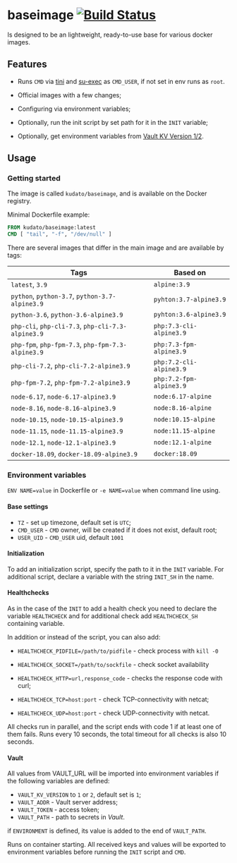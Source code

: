 # baseimage [![Build Status](https://drone.kudato.com/api/badges/kudato/baseimage/status.svg)](https://drone.kudato.com/kudato/baseimage)

Is designed to be an lightweight, ready-to-use base for various docker images.

## Features

- Runs ```CMD``` via [tini](https://github.com/krallin/tini) and [su-exec](https://github.com/ncopa/su-exec) as ```CMD_USER```, if not set in env runs as ```root```.

- Official images with a few changes;
- Configuring via environment variables;
- Optionally, run the init script by set path for it in the ```INIT``` variable;
- Optionally, get environment variables from [Vault KV Version 1/2](https://www.vaultproject.io/docs/secrets/kv/index.html).

## Usage

### Getting started

The image is called ```kudato/baseimage```, and is available on the Docker registry.

Minimal Dockerfile example:

```dockerfile
FROM kudato/baseimage:latest
CMD [ "tail", "-f", "/dev/null" ]
```

There are several images that differ in the main image and are available by tags:

| Tags                                                         | Based on                    |
| ------------------------------------------------------------ | --------------------------- |
| ```latest```, ```3.9```                                      | ```alpine:3.9```            |
| ```python```, ```python-3.7```, ```python-3.7-alpine3.9```   | ```pyhton:3.7-alpine3.9```  |
| ```python-3.6```, ```python-3.6-alpine3.9```                 | ```pyhton:3.6-alpine3.9```  |
| ```php-cli```, ```php-cli-7.3```, ```php-cli-7.3-alpine3.9``` | ```php:7.3-cli-alpine3.9``` |
| ```php-fpm```, ```php-fpm-7.3```, ```php-fpm-7.3-alpine3.9``` | ```php:7.3-fpm-alpine3.9``` |
| ```php-cli-7.2```, ```php-cli-7.2-alpine3.9```               | ```php:7.2-cli-alpine3.9``` |
| ```php-fpm-7.2```, ```php-fpm-7.2-alpine3.9```               | ```php:7.2-fpm-alpine3.9``` |
| ```node-6.17```, ```node-6.17-alpine3.9```                   | ```node:6.17-alpine```      |
| ```node-8.16```, ```node-8.16-alpine3.9```                   | ```node:8.16-alpine```      |
| ```node-10.15```, ```node-10.15-alpine3.9```                 | ```node:10.15-alpine```     |
| ```node-11.15```, ```node-11.15-alpine3.9```                 | ```node:11.15-alpine```     |
| ```node-12.1```, ```node-12.1-alpine3.9```                   | ```node:12.1-alpine```      |
| ```docker-18.09```, ```docker-18.09-alpine3.9```                   | ```docker:18.09```      |


### Environment variables

```ENV NAME=value``` in Dockerfile or ```-e NAME=value``` when command line using.

#### Base settings

- ```TZ``` - set up timezone, default set is ```UTC```;
- ```CMD_USER``` - ```CMD``` owner, will be created if it does not exist, default root;
- ```USER_UID``` - ```CMD_USER``` uid, default ```1001```

#### Initialization

To add an initialization script, specify the path to it in the ```INIT``` variable. For additional script, declare a variable with the string ```INIT_SH``` in the name. 

#### Healthchecks

As in the case of the ```INIT``` to add a health check you need to declare the variable ```HEALTHCHECK``` and for additional check add ```HEALTHCHECK_SH``` containing variable. 

In addition or instead of the script, you can also add:

- ```HEALTHCHECK_PIDFILE=/path/to/pidfile``` - check process with ```kill -0 ```
- ```HEALTHCHECK_SOCKET=/path/to/sockfile``` - check socket availability

- ```HEALTHCHECK_HTTP=url,response_code``` - checks the response code with curl;
- ```HEALTHCHECK_TCP=host:port``` - check TCP-connectivity with netcat;
- ```HEALTHCHECK_UDP=host:port``` - check UDP-connectivity with netcat.

All checks run in parallel, and the script ends with code 1 if at least one of them fails. Runs every 10 seconds, the total timeout for all checks is also 10 seconds.

#### Vault

All values from VAULT_URL will be imported into environment variables if the following variables are defined:

- ```VAULT_KV_VERSION``` to ```1``` or ```2```, default set is ```1```;
- ```VAULT_ADDR``` - Vault server address;
- ```VAULT_TOKEN``` - access token;
- ```VAULT_PATH``` - path to secrets in *Vault*.

if ```ENVIRONMENT``` is defined, its value is added to the end of ```VAULT_PATH```.

Runs on container starting. All received keys and values ​​will be exported to environment variables before running the ```INIT``` script and ```CMD```.
